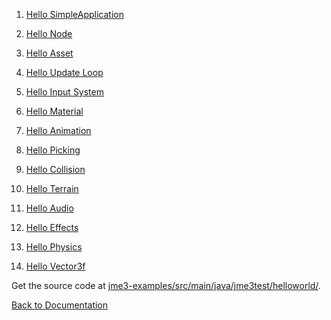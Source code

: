 1.  [Hello
    SimpleApplication](../jme3/beginner/hello_simpleapplication)

2.  [Hello Node](../jme3/beginner/hello_node)

3.  [Hello Asset](../jme3/beginner/hello_asset)

4.  [Hello Update Loop](../jme3/beginner/hello_main_event_loop)

5.  [Hello Input System](../jme3/beginner/hello_input_system)

6.  [Hello Material](../jme3/beginner/hello_material)

7.  [Hello Animation](../jme3/beginner/hello_animation)

8.  [Hello Picking](../jme3/beginner/hello_picking)

9.  [Hello Collision](../jme3/beginner/hello_collision)

10. [Hello Terrain](../jme3/beginner/hello_terrain)

11. [Hello Audio](../jme3/beginner/hello_audio)

12. [Hello Effects](../jme3/beginner/hello_effects)

13. [Hello Physics](../jme3/beginner/hello_physics)

14. [Hello Vector3f](../jme3/beginner/hellovector)

Get the source code at
[jme3-examples/src/main/java/jme3test/helloworld/](https://github.com/jMonkeyEngine/jmonkeyengine/tree/master/jme3-examples/src/main/java/jme3test/helloworld).

[Back to Documentation](../jme3)
